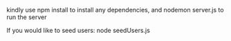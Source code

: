 kindly use npm install to install any dependencies, and nodemon server.js to run the server

If you would like to seed users: node seedUsers.js